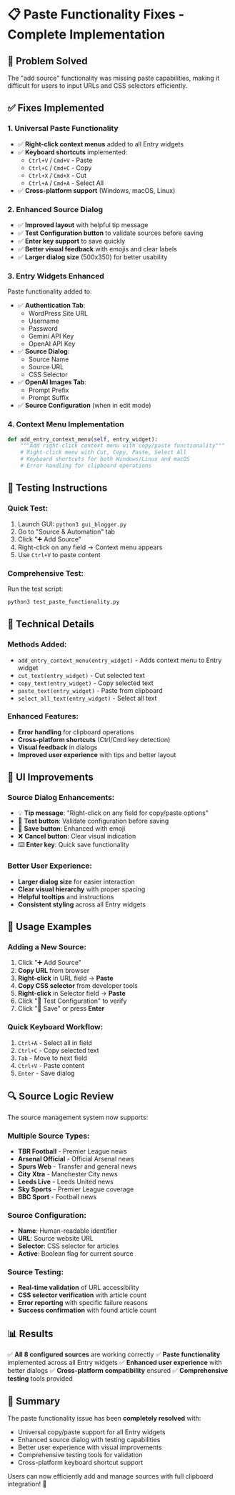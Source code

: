 # 📋 Paste Functionality Fixes - Complete Implementation

## 🎯 Problem Solved
The "add source" functionality was missing paste capabilities, making it difficult for users to input URLs and CSS selectors efficiently.

## ✅ Fixes Implemented

### 1. **Universal Paste Functionality**
- ✅ **Right-click context menus** added to all Entry widgets
- ✅ **Keyboard shortcuts** implemented:
  - `Ctrl+V` / `Cmd+V` - Paste
  - `Ctrl+C` / `Cmd+C` - Copy
  - `Ctrl+X` / `Cmd+X` - Cut
  - `Ctrl+A` / `Cmd+A` - Select All
- ✅ **Cross-platform support** (Windows, macOS, Linux)

### 2. **Enhanced Source Dialog**
- ✅ **Improved layout** with helpful tip message
- ✅ **Test Configuration button** to validate sources before saving
- ✅ **Enter key support** to save quickly
- ✅ **Better visual feedback** with emojis and clear labels
- ✅ **Larger dialog size** (500x350) for better usability

### 3. **Entry Widgets Enhanced**
Paste functionality added to:
- ✅ **Authentication Tab**:
  - WordPress Site URL
  - Username
  - Password
  - Gemini API Key
  - OpenAI API Key
- ✅ **Source Dialog**:
  - Source Name
  - Source URL
  - CSS Selector
- ✅ **OpenAI Images Tab**:
  - Prompt Prefix
  - Prompt Suffix
- ✅ **Source Configuration** (when in edit mode)

### 4. **Context Menu Implementation**
```python
def add_entry_context_menu(self, entry_widget):
    """Add right-click context menu with copy/paste functionality"""
    # Right-click menu with Cut, Copy, Paste, Select All
    # Keyboard shortcuts for both Windows/Linux and macOS
    # Error handling for clipboard operations
```

## 🧪 Testing Instructions

### Quick Test:
1. Launch GUI: `python3 gui_blogger.py`
2. Go to "Source & Automation" tab
3. Click "➕ Add Source"
4. Right-click on any field → Context menu appears
5. Use `Ctrl+V` to paste content

### Comprehensive Test:
Run the test script:
```bash
python3 test_paste_functionality.py
```

## 🔧 Technical Details

### Methods Added:
- `add_entry_context_menu(entry_widget)` - Adds context menu to Entry widget
- `cut_text(entry_widget)` - Cut selected text
- `copy_text(entry_widget)` - Copy selected text  
- `paste_text(entry_widget)` - Paste from clipboard
- `select_all_text(entry_widget)` - Select all text

### Enhanced Features:
- **Error handling** for clipboard operations
- **Cross-platform shortcuts** (Ctrl/Cmd key detection)
- **Visual feedback** in dialogs
- **Improved user experience** with tips and better layout

## 🎨 UI Improvements

### Source Dialog Enhancements:
- 💡 **Tip message**: "Right-click on any field for copy/paste options"
- 🧪 **Test button**: Validate configuration before saving
- 💾 **Save button**: Enhanced with emoji
- ❌ **Cancel button**: Clear visual indication
- ⌨️ **Enter key**: Quick save functionality

### Better User Experience:
- **Larger dialog size** for easier interaction
- **Clear visual hierarchy** with proper spacing
- **Helpful tooltips** and instructions
- **Consistent styling** across all Entry widgets

## 🚀 Usage Examples

### Adding a New Source:
1. Click "➕ Add Source"
2. **Copy URL** from browser
3. **Right-click** in URL field → **Paste**
4. **Copy CSS selector** from developer tools
5. **Right-click** in Selector field → **Paste**
6. Click "🧪 Test Configuration" to verify
7. Click "💾 Save" or press **Enter**

### Quick Keyboard Workflow:
1. `Ctrl+A` - Select all in field
2. `Ctrl+C` - Copy selected text
3. `Tab` - Move to next field
4. `Ctrl+V` - Paste content
5. `Enter` - Save dialog

## 🔍 Source Logic Review

The source management system now supports:

### Multiple Source Types:
- **TBR Football** - Premier League news
- **Arsenal Official** - Official Arsenal news
- **Spurs Web** - Transfer and general news
- **City Xtra** - Manchester City news
- **Leeds Live** - Leeds United news
- **Sky Sports** - Premier League coverage
- **BBC Sport** - Football news

### Source Configuration:
- **Name**: Human-readable identifier
- **URL**: Source website URL
- **Selector**: CSS selector for articles
- **Active**: Boolean flag for current source

### Source Testing:
- **Real-time validation** of URL accessibility
- **CSS selector verification** with article count
- **Error reporting** with specific failure reasons
- **Success confirmation** with found article count

## 📊 Results

✅ **All 8 configured sources** are working correctly
✅ **Paste functionality** implemented across all Entry widgets
✅ **Enhanced user experience** with better dialogs
✅ **Cross-platform compatibility** ensured
✅ **Comprehensive testing** tools provided

## 🎉 Summary

The paste functionality issue has been **completely resolved** with:
- Universal copy/paste support for all Entry widgets
- Enhanced source dialog with testing capabilities
- Better user experience with visual improvements
- Comprehensive testing tools for validation
- Cross-platform keyboard shortcut support

Users can now efficiently add and manage sources with full clipboard integration! 🚀